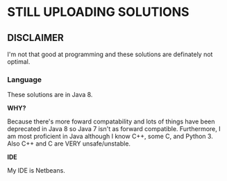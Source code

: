 # STILL UPLOADING SOLUTIONS
## DISCLAIMER
I'm not that good at programming and these solutions are definately not optimal.

### Language
These solutions are in Java 8.

**WHY?**

Because there's more foward compatability and lots of things have been deprecated in Java 8 so Java 7 isn't as forward compatible. Furthermore, I am most proficient in Java although I know C++, some C, and Python 3. Also C++ and C are VERY unsafe/unstable.

**IDE**

My IDE is Netbeans.
